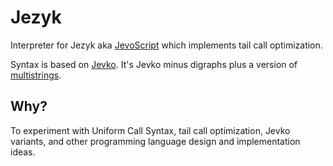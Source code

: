 # Jezyk

Interpreter for Jezyk aka [JevoScript](https://codeberg.org/jevko-org/JevoScript) which implements tail call optimization.

Syntax is based on [Jevko](https://jevko.org). It's Jevko minus digraphs plus a version of [multistrings](https://djedr.github.io/posts/multistrings-2023-05-25.html).

## Why?

To experiment with Uniform Call Syntax, tail call optimization, Jevko variants, and other programming language design and implementation ideas.